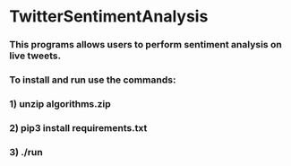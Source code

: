 # TwitterSentimentAnalysis
### This programs allows users to perform sentiment analysis on live tweets.

### To install and run use the commands:
### 1) unzip algorithms.zip
### 2) pip3 install requirements.txt
### 3) ./run
